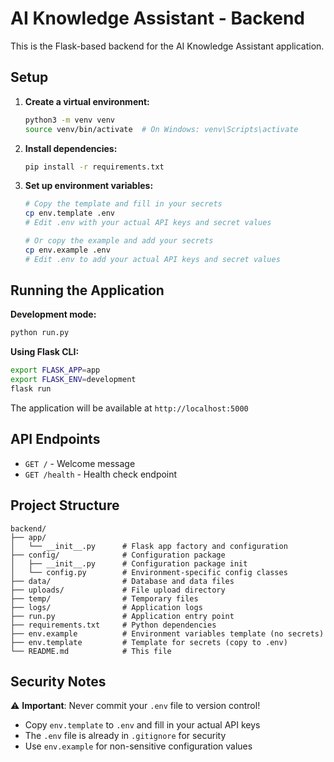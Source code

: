 # AI Knowledge Assistant - Backend

This is the Flask-based backend for the AI Knowledge Assistant application.

## Setup

1. **Create a virtual environment:**
   ```bash
   python3 -m venv venv
   source venv/bin/activate  # On Windows: venv\Scripts\activate
   ```

2. **Install dependencies:**
   ```bash
   pip install -r requirements.txt
   ```

3. **Set up environment variables:**
   ```bash
   # Copy the template and fill in your secrets
   cp env.template .env
   # Edit .env with your actual API keys and secret values
   
   # Or copy the example and add your secrets
   cp env.example .env
   # Edit .env to add your actual API keys and secret values
   ```

## Running the Application

**Development mode:**
```bash
python run.py
```

**Using Flask CLI:**
```bash
export FLASK_APP=app
export FLASK_ENV=development
flask run
```

The application will be available at `http://localhost:5000`

## API Endpoints

- `GET /` - Welcome message
- `GET /health` - Health check endpoint

## Project Structure

```
backend/
├── app/
│   └── __init__.py      # Flask app factory and configuration
├── config/              # Configuration package
│   ├── __init__.py      # Configuration package init
│   └── config.py        # Environment-specific config classes
├── data/                # Database and data files
├── uploads/             # File upload directory
├── temp/                # Temporary files
├── logs/                # Application logs
├── run.py               # Application entry point
├── requirements.txt     # Python dependencies
├── env.example          # Environment variables template (no secrets)
├── env.template         # Template for secrets (copy to .env)
└── README.md            # This file
```

## Security Notes

⚠️ **Important**: Never commit your `.env` file to version control!
- Copy `env.template` to `.env` and fill in your actual API keys
- The `.env` file is already in `.gitignore` for security
- Use `env.example` for non-sensitive configuration values
